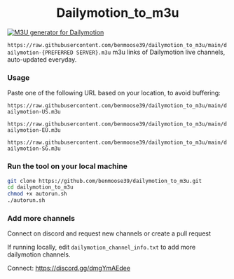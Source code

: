 <h1 align="center"> Dailymotion_to_m3u </h1>

[![M3U generator for Dailymotion](https://github.com/benmoose39/dailymotion_to_m3u/actions/workflows/grabber.yml/badge.svg)](https://github.com/benmoose39/dailymotion_to_m3u/actions/workflows/grabber.yml)

`https://raw.githubusercontent.com/benmoose39/dailymotion_to_m3u/main/dailymotion-{PREFERRED SERVER}.m3u`
m3u links of Dailymotion live channels, auto-updated everyday.

### Usage
Paste one of the following URL based on your location, to avoid buffering: 

`https://raw.githubusercontent.com/benmoose39/dailymotion_to_m3u/main/dailymotion-US.m3u`

`https://raw.githubusercontent.com/benmoose39/dailymotion_to_m3u/main/dailymotion-EU.m3u`

`https://raw.githubusercontent.com/benmoose39/dailymotion_to_m3u/main/dailymotion-SG.m3u`

### Run the tool on your local machine
``` bash
git clone https://github.com/benmoose39/dailymotion_to_m3u.git
cd dailymotion_to_m3u
chmod +x autorun.sh
./autorun.sh
```

### Add more channels
Connect on discord and request new channels or create a pull request

If running locally, edit `dailymotion_channel_info.txt` to add more dailymotion channels.

Connect: https://discord.gg/dmgYmAEdee
